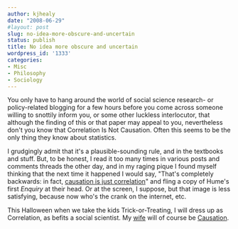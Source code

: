 ```yaml
---
author: kjhealy
date: "2008-06-29"
#layout: post
slug: no-idea-more-obscure-and-uncertain
status: publish
title: No idea more obscure and uncertain
wordpress_id: '1333'
categories:
- Misc
- Philosophy
- Sociology
---
```


You only have to hang around the world of social science research- or policy-related blogging for a few hours before you come across someone willing to snottily inform you, or some other luckless interlocutor, that although the finding of this or that paper may appeal to you, nevertheless don't you know that Correlation Is Not Causation. Often this seems to be the only thing they know about statistics.

I grudgingly admit that it's a plausible-sounding rule, and in the textbooks and stuff. But, to be honest, I read it too many times in various posts and comments threads the other day, and in my raging pique I found myself thinking that the next time it happened I would say, "That's completely backwards: in fact, [causation is just correlation](http://18th.eserver.org/hume-enquiry.html#7)" and fling a copy of Hume's first *Enquiry* at their head. Or at the screen, I suppose, but that image is less satisfying, because now who's the crank on the internet, etc.

This Halloween when we take the kids Trick-or-Treating, I will dress up as Correlation, as befits a social scientist. My [wife](http://philosophy.unc.edu/paul.htm) will of course be [Causation](http://www.amazon.com/exec/obidos/ASIN/0262532565/kieranhealysw-20/ref=nosim/).
